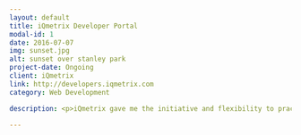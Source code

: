 ```yaml
---
layout: default
title: iQmetrix Developer Portal
modal-id: 1
date: 2016-07-07
img: sunset.jpg
alt: sunset over stanley park
project-date: Ongoing
client: iQmetrix
link: http://developers.iqmetrix.com
category: Web Development

description: <p>iQmetrix gave me the initiative and flexibility to practice my web development skills. My first foray into web development was to update the landing page and layout for our <a href="http://developers.iqmetrix.com">developer portal</a>, where I made all of the changes and tweaks on our testing site using Github in order to prevent any issues on our production site. </p><p>I’m now continuing my task by helping update the layout. I am still new to layouts, and have combined in a couple of bootstrap template examples to help me learn. I have adapted these layouts to match the look and feel of the existing developer portal.</p><p>So far, I have put my skills into good use by following the flow of how real websites are designed. Starting with the basics of wireframing and Photoshop, I moved my way up using creative ways to adapt jQuery, CSS, and HTML into the website’s style.</p><p>I have also learned a lot about <a href="https://jekyllrb.com/">jekyll</a> for posts, as well simple scripting via the nunjucks and liquid templating engines.</p>

---
```

